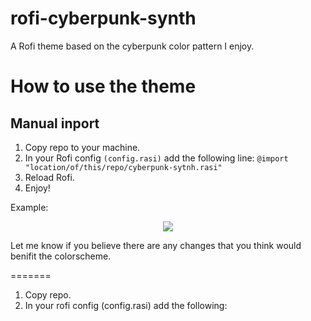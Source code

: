 # rofi-cyberpunk-synth
A Rofi theme based on the cyberpunk color pattern I enjoy.

# How to use the theme
## Manual inport
1. Copy repo to your machine.
2. In your Rofi config ```(config.rasi)``` add the following line: ```@import "location/of/this/repo/cyberpunk-sytnh.rasi" ```
3. Reload Rofi. 
4. Enjoy!

Example: 
<p align="center">
<img src="https://raw.githubusercontent.com/Umbragloom/rofi-cyberpunk-synth/assets/cyberpunk-synth.png"/>
</p>

Let me know if you believe there are any changes that you think would 
benifit the colorscheme.


=======
1. Copy repo.
2. In your rofi config (config.rasi) add the following: 

